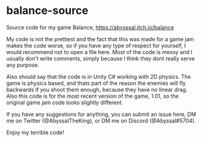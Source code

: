 # balance-source
Source code for my game Balance, https://abysssal.itch.io/balance

My code is not the prettiest and the fact that this was made for a game jam makes the code worse, so if you have any type of respect for yourself, I would recommend not to open a file here. Most of the code is messy and I usually don't write comments, simply because I think they dont really serve any purpose.

Also should say that the code is in Unity C# working with 2D physics. The game is physics based, and thats part of the reason the enemies will fly backwards if you shoot them enough, because they have no linear drag. Also this code is for the most recent version of the game, 1.01, so the original game jam code looks slightly different.

If you have any suggestions for anything, you can submit an issue here, DM me on Twitter (@AbyssalTheKing), or DM me on Discord (@Abyssal#5704).

Enjoy my terrible code!
